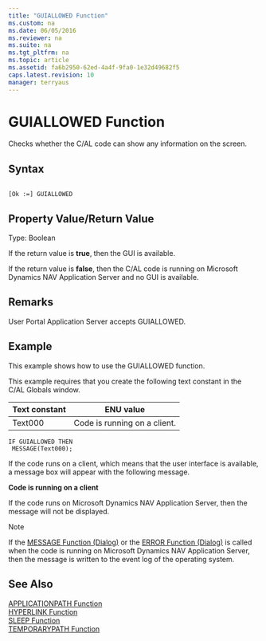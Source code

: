 ```yaml
---
title: "GUIALLOWED Function"
ms.custom: na
ms.date: 06/05/2016
ms.reviewer: na
ms.suite: na
ms.tgt_pltfrm: na
ms.topic: article
ms.assetid: fa6b2950-62ed-4a4f-9fa0-1e32d49682f5
caps.latest.revision: 10
manager: terryaus
---
```

# GUIALLOWED Function
Checks whether the C\/AL code can show any information on the screen.  
  
## Syntax  
  
```  
  
[Ok :=] GUIALLOWED  
```  
  
## Property Value\/Return Value  
 Type: Boolean  
  
 If the return value is **true**, then the GUI is available.  
  
 If the return value is **false**, then the C\/AL code is running on Microsoft Dynamics NAV Application Server and no GUI is available.  
  
## Remarks  
 User Portal Application Server accepts GUIALLOWED.  
  
## Example  
 This example shows how to use the GUIALLOWED function.  
  
 This example requires that you create the following text constant in the C\/AL Globals window.  
  
|Text constant|ENU value|  
|-------------------|---------------|  
|Text000|Code is running on a client.|  
  
```  
IF GUIALLOWED THEN  
 MESSAGE(Text000);  
```  
  
 If the code runs on a client, which means that the user interface is available, a message box will appear with the following message.  
  
 **Code is running on a client**  
  
 If the code runs on Microsoft Dynamics NAV Application Server, then the message will not be displayed.  
  
> [!NOTE]  
>  If the [MESSAGE Function \(Dialog\)](MESSAGE-Function--Dialog-.md) or the [ERROR Function \(Dialog\)](ERROR-Function--Dialog-.md) is called when the code is running on Microsoft Dynamics NAV Application Server, then the message is written to the event log of the operating system.  
  
## See Also  
 [APPLICATIONPATH Function](APPLICATIONPATH-Function.md)   
 [HYPERLINK Function](HYPERLINK-Function.md)   
 [SLEEP Function](SLEEP-Function.md)   
 [TEMPORARYPATH Function](TEMPORARYPATH-Function.md)